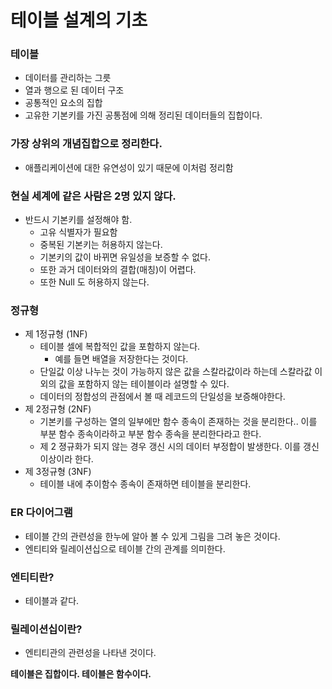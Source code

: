 # 테이블 설계의 기초

### 테이블

- 데이터를 관리하는 그릇
- 열과 행으로 된 데이터 구조
- 공통적인 요소의 집합
- 고유한 기본키를 가진 공통점에 의해 정리된 데이터들의 집합이다.

### 가장 상위의 개념집합으로 정리한다.

- 애플리케이션에 대한 유연성이 있기 때문에 이처럼 정리함

### 현실 세계에 같은 사람은 2명 있지 않다.

- 반드시 기본키를 설정해야 함.
    - 고유 식별자가 필요함
    - 중복된 기본키는 허용하지 않는다.
    - 기본키의 값이 바뀌면 유일성을 보증할 수 없다.
    - 또한 과거 데이터와의 결합(매칭)이 어렵다.
    - 또한 Null 도 허용하지 않는다.

### 정규형

- 제 1정규형 (1NF)
    - 테이블 셀에 복합적인 값을 포함하지 않는다.
        - 예를 들면 배열을 저장한다는 것이다.
    - 단일값 이상 나누는 것이 가능하지 않은 값을 스칼라값이라 하는데 스칼라값 이외의 값을 포함하지 않는 테이블이라 설명할 수 있다.
    - 데이터의 정합성의 관점에서 볼 때 레코드의 단일성을 보증해야한다.
- 제 2정규형 (2NF)
    - 기본키를 구성하는 열의 일부에만 함수 종속이 존재하는 것을 분리한다.. 이를 부분 함수 종속이라하고 부분 함수 종속을 분리한다라고 한다.
    - 제 2 졍규화가 되지 않는 경우 갱신 시의 데이터 부정합이 발생한다. 이를 갱신 이상이라 한다.
- 제 3정규형 (3NF)
    - 테이블 내에 추이함수 종속이 존재하면 테이블을 분리한다.

### ER 다이어그램

- 테이블 간의 관련성을 한누에 알아 볼 수 있게 그림을 그려 놓은 것이다.
- 엔티티와 릴레이션십으로 테이블 간의 관계를 의미한다.

### 엔티티란?

- 테이블과 같다.

### 릴레이션십이란?

- 엔티티관의 관련성을 나타낸 것이다.

**테이블은 집합이다. 테이블은 함수이다.**